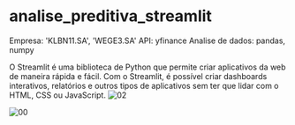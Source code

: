 # analise_preditiva_streamlit

Empresa: 'KLBN11.SA', 'WEGE3.SA' 
API: yfinance Analise de dados: pandas, numpy 

O Streamlit é uma biblioteca de Python que permite criar aplicativos da web de maneira rápida e fácil. Com o Streamlit, é possível criar dashboards interativos, relatórios e outros tipos de aplicativos sem ter que lidar com o HTML, CSS ou JavaScript.
![02](https://user-images.githubusercontent.com/63180950/217876340-2e34791d-d3e4-401e-8b6d-df8a7f37ba72.PNG)

![00](https://user-images.githubusercontent.com/63180950/217876331-f7b13455-2851-4d16-9917-6451e81f51fa.PNG)
